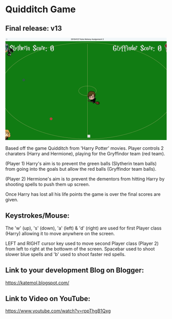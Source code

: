 # Quidditch Game

## Final release: v13

![Game Image](<gamescreenshot.png>)

 Based off the game Quidditch from 'Harry Potter' movies. Player controls 2 charaters (Harry and Hermione), playing for the Gryffindor team (red team).
 
 (Player 1) Harry's aim is to prevent the green balls (Slytherin team balls) from going into the goals but allow the red balls (Gryffindor team balls).
 
 (Player 2) Hermione's aim is to prevent the dementors from hitting Harry by shooting spells to push them up screen.
 
 Once Harry has lost all his life points the game is over the final scores are given.
 
 ## Keystrokes/Mouse:
 The 'w' (up), 's' (down), 'a' (left) & 'd' (right) are used for first Player class
 (Harry) allowing it to move anywhere on the screen.
 
 LEFT and RIGHT cursor key used to move second Player class (Player 2) from left
 to right at the bottowm of the screen. Spacebar used to shoot slower blue spells
 and 'b' used to shoot faster red spells.
 
 
 ## Link to your development Blog on Blogger:
 https://katemol.blogspot.com/
 
 ## Link to Video on YouTube:
 https://www.youtube.com/watch?v=rppThgB1Qxg
 
 